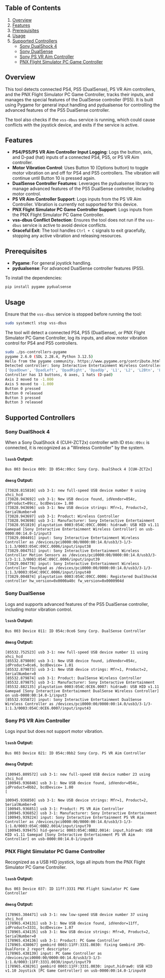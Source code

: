 ## Table of Contents
1. [Overview](#overview)
2. [Features](#features)
3. [Prerequisites](#prerequisites)
4. [Usage](#usage)
5. [Supported Controllers](#supported-controllers)
    - [Sony DualShock 4](#sony-dualshock-4)
    - [Sony DualSense](#sony-dualsense)
    - [Sony PS VR Aim Controller](#sony-ps-vr-aim-controller)
    - [PNX Flight Simulator PC Game Controller](#pnx-flight-simulator-pc-game-controller)

## Overview

This tool detects connected PS4, PS5 (DualSense), PS VR Aim controllers, and the PNX Flight Simulator PC Game Controller, tracks their inputs, and manages the special features of the DualSense controller (PS5). It is built using Pygame for general input handling and pydualsense for controlling the advanced features of the PS5 DualSense controller.

The tool also checks if the `vss-dbus` service is running, which could cause conflicts with the joystick device, and exits if the service is active.

## Features

- **PS4/PS5/PS VR Aim Controller Input Logging**: Logs the button, axis, and D-pad (hat) inputs of a connected PS4, PS5, or PS VR Aim controller.
- **Motor Vibration Control**: Uses Button 10 (Options button) to toggle motor vibration on and off for PS4 and PS5 controllers. The vibration will continue until Button 10 is pressed again.
- **DualSense Controller Features**: Leverages the pydualsense library to manage advanced features of the PS5 DualSense controller, including motor control.
- **PS VR Aim Controller Support**: Logs inputs from the PS VR Aim Controller. Vibration is currently not supported for this device.
- **PNX Flight Simulator PC Game Controller Support**: Logs inputs from the PNX Flight Simulator PC Game Controller.
- **vss-dbus Conflict Detection**: Ensures the tool does not run if the `vss-dbus` service is active to avoid device conflicts.
- **Graceful Exit**: The tool handles `Ctrl + C` signals to exit gracefully, stopping any active vibration and releasing resources.

## Prerequisites

- **Pygame**: For general joystick handling.
- **pydualsense**: For advanced DualSense controller features (PS5).

To install the dependencies:
```bash
pip install pygame pydualsense
```

## Usage

Ensure that the `vss-dbus` service is stopped before running the tool:
```bash
sudo systemctl stop vss-dbus
```

The tool will detect a connected PS4, PS5 (DualSense), or PNX Flight Simulator PC Game Controller, log its inputs, and allow motor vibration control for PS4 and PS5 controllers.

```bash
sudo ./ps-controllers-pygame
pygame 2.6.0 (SDL 2.28.4, Python 3.12.5)
Hello from the pygame community. https://www.pygame.org/contribute.html
Detected controller: Sony Interactive Entertainment Wireless Controller
['DpadDown', 'DpadLeft', 'DpadRight', 'DpadUp', 'L1', 'L2', 'L2Btn', 'L3', 'LX', 'LY', 'R1', 'R2', 'R2Btn', 'R3', 'RX', 'RY', '__class__', '__delattr__', '__dict__', '__dir__', '__doc__', '__eq__', '__getattribute__', '__getstate__', '__gt__', '__hash__', '__init__', '__init_subclass__', '__le__', '__lt__', '__module__', '__ne__', '__new__', '__reduce__', '__reduce_ex__', '__repr__', '__setattr__', '__sizeof__', '__str__', '__subclasshook__', '__weakref__', 'accelerometer', 'circle', 'cross', 'gyro', 'micBtn', 'options', 'ps', 'setDPadState', 'share', 'square', 'touch1', 'touch2', 'touchBtn', 'touchFinger1', 'touchFinger2', 'touchLeft', 'touchRight', 'trackPadTouch0', 'trackPadTouch1', 'triangle']
Controller has 13 buttons, 6 axes, 1 hats (D-pad)
Axis 2 moved to -1.000
Axis 5 moved to -1.000
Button 0 pressed
Button 0 released
Button 3 pressed
Button 3 released
```

## Supported Controllers

### Sony DualShock 4

When a Sony DualShock 4 (CUH-ZCT2x) controller with ID `054c:09cc` is connected, it is recognized as a "Wireless Controller" by the system.

#### `lsusb` Output:

```
Bus 003 Device 009: ID 054c:09cc Sony Corp. DualShock 4 [CUH-ZCT2x]
```

#### `dmesg` Output:

```
[73828.815810] usb 3-1: new full-speed USB device number 9 using xhci_hcd
[73828.943692] usb 3-1: New USB device found, idVendor=054c, idProduct=09cc, bcdDevice= 1.00
[73828.943696] usb 3-1: New USB device strings: Mfr=1, Product=2, SerialNumber=0
[73828.943697] usb 3-1: Product: Wireless Controller
[73828.943698] usb 3-1: Manufacturer: Sony Interactive Entertainment
[73828.951819] playstation 0003:054C:09CC.0006: hidraw0: USB HID v1.11 Gamepad [Sony Interactive Entertainment Wireless Controller] on usb-0000:00:14.0-1/input3
[73829.004491] input: Sony Interactive Entertainment Wireless Controller as /devices/pci0000:00/0000:00:14.0/usb3/3-1/3-1:1.3/0003:054C:09CC.0006/input/input38
[73829.004751] input: Sony Interactive Entertainment Wireless Controller Motion Sensors as /devices/pci0000:00/0000:00:14.0/usb3/3-1/3-1:1.3/0003:054C:09CC.0006/input/input39
[73829.004778] input: Sony Interactive Entertainment Wireless Controller Touchpad as /devices/pci0000:00/0000:00:14.0/usb3/3-1/3-1:1.3/0003:054C:09CC.0006/input/input40
[73829.004874] playstation 0003:054C:09CC.0006: Registered DualShock4 controller hw_version=0x0000a40c fw_version=0x0000904d
```

### Sony DualSense

Logs and supports advanced features of the PS5 DualSense controller, including motor vibration control.

#### `lsusb` Output:

```
Bus 003 Device 011: ID 054c:0ce6 Sony Corp. DualSense Controller
```

#### `dmesg` Output:

```
[85532.752523] usb 3-1: new full-speed USB device number 11 using xhci_hcd
[85532.879869] usb 3-1: New USB device found, idVendor=054c, idProduct=0ce6, bcdDevice= 1.01
[85532.879873] usb 3-1: New USB device strings: Mfr=1, Product=2, SerialNumber=0
[85532.879874] usb 3-1: Product: DualSense Wireless Controller
[85532.879875] usb 3-1: Manufacturer: Sony Interactive Entertainment
[85532.882135] playstation 0003:054C:0CE6.0007: hidraw0: USB HID v1.11 Gamepad [Sony Interactive Entertainment DualSense Wireless Controller] on usb-0000:00:14.0-1/input3
[85532.935872] input: Sony Interactive Entertainment DualSense Wireless Controller as /devices/pci0000:00/0000:00:14.0/usb3/3-1/3-1:1.3/0003:054C:0CE6.0007/input/input43
```

### Sony PS VR Aim Controller

Logs input but does not support motor vibration.

#### `lsusb` Output:

```
Bus 003 Device 021: ID 054c:0bb2 Sony Corp. PS VR Aim Controller
```

#### `dmesg` Output:

```
[100945.809572] usb 3-1: new full-speed USB device number 23 using xhci_hcd
[100945.936846] usb 3-1: New USB device found, idVendor=054c, idProduct=0bb2, bcdDevice= 1.00
[

100945.936850] usb 3-1: New USB device strings: Mfr=1, Product=2, SerialNumber=0
[100945.936851] usb 3-1: Product: PS VR Aim Controller
[100945.936852] usb 3-1: Manufacturer: Sony Interactive Entertainment
[100945.939224] input: Sony Interactive Entertainment PS VR Aim Controller as /devices/pci0000:00/0000:00:14.0/usb3/3-1/3-1:1.0/0003:054C:0BB2.0014/input/input70
[100945.939475] hid-generic 0003:054C:0BB2.0014: input,hidraw0: USB HID v1.11 Gamepad [Sony Interactive Entertainment PS VR Aim Controller] on usb-0000:00:14.0-1/input0
```

### PNX Flight Simulator PC Game Controller

Recognized as a USB HID joystick, logs all inputs from the PNX Flight Simulator PC Game Controller.

#### `lsusb` Output:

```
Bus 003 Device 037: ID 11ff:3331 PNX Flight Simulator PC Game Controller
```

#### `dmesg` Output:

```
[178965.304471] usb 3-1: new low-speed USB device number 37 using xhci_hcd
[178965.434131] usb 3-1: New USB device found, idVendor=11ff, idProduct=3331, bcdDevice= 1.07
[178965.434135] usb 3-1: New USB device strings: Mfr=0, Product=2, SerialNumber=0
[178965.434136] usb 3-1: Product: PC Game Controller
[178965.438067] gembird 0003:11FF:3331.0030: fixing Gembird JPD-DualForce 2 report descriptor.
[178965.438139] input: PC Game Controller as /devices/pci0000:00/0000:00:14.0/usb3/3-1/3-1:1.0/0003:11FF:3331.0030/input/input79
[178965.438291] gembird 0003:11FF:3331.0030: input,hidraw0: USB HID v1.10 Joystick [PC Game Controller] on usb-0000:00:14.0-1/input0
```
